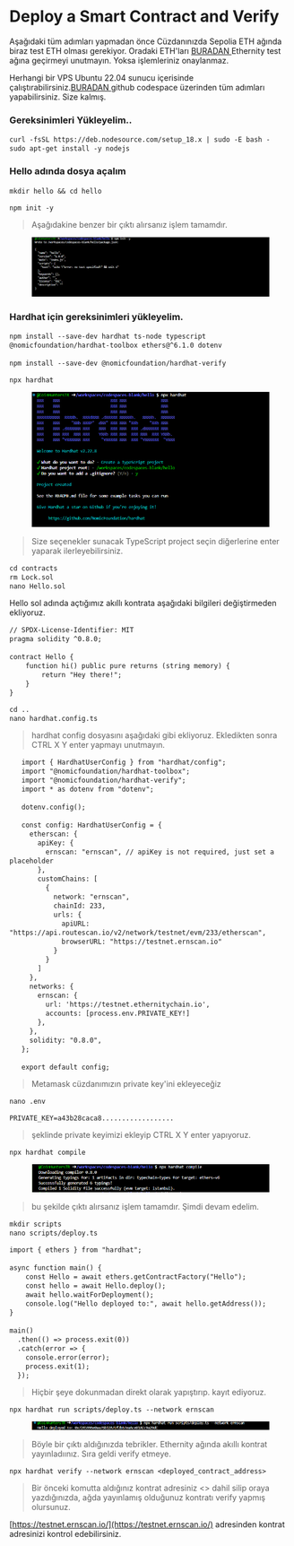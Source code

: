 # Deploy a Smart Contract and Verify

Aşağıdaki tüm adımları yapmadan önce Cüzdanınızda Sepolia ETH ağında biraz test ETH olması gerekiyor. Oradaki ETH'ları [BURADAN ](https://testnetbridge.ethernitychain.io/)Ethernity test ağına geçirmeyi unutmayın. Yoksa işlemleriniz onaylanmaz.

Herhangi bir VPS Ubuntu 22.04 sunucu içerisinde çalıştırabilirsiniz.[BURADAN ](https://github.com/codespaces) github codespace üzerinden tüm adımları yapabilirsiniz. Size kalmış.

### Gereksinimleri Yükleyelim..

```
curl -fsSL https://deb.nodesource.com/setup_18.x | sudo -E bash -
sudo apt-get install -y nodejs
```

### Hello adında dosya açalım

```
mkdir hello && cd hello
```

```
npm init -y
```

> Aşağıdakine benzer bir çıktı alırsanız işlem tamamdır.

<figure><img src="../../.gitbook/assets/Ekran görüntüsü 2024-08-18 012626.png" alt=""><figcaption></figcaption></figure>

### Hardhat için gereksinimleri yükleyelim.

```
npm install --save-dev hardhat ts-node typescript @nomicfoundation/hardhat-toolbox ethers@^6.1.0 dotenv

npm install --save-dev @nomicfoundation/hardhat-verify
```

```
npx hardhat
```

<figure><img src="../../.gitbook/assets/Ekran görüntüsü 2024-08-18 012842.png" alt=""><figcaption></figcaption></figure>

> Size seçenekler sunacak TypeScript project seçin diğerlerine enter yaparak ilerleyebilirsiniz.

```
cd contracts
rm Lock.sol
nano Hello.sol
```

Hello sol adında açtığımız akıllı kontrata aşağıdaki bilgileri değiştirmeden ekliyoruz.&#x20;

```
// SPDX-License-Identifier: MIT
pragma solidity ^0.8.0;

contract Hello {
    function hi() public pure returns (string memory) {
        return "Hey there!";
    }
}
```

```
cd ..
nano hardhat.config.ts
```

> hardhat config dosyasını aşağıdaki gibi ekliyoruz. Ekledikten sonra CTRL X Y enter yapmayı unutmayın.

```
   import { HardhatUserConfig } from "hardhat/config";
   import "@nomicfoundation/hardhat-toolbox";
   import "@nomicfoundation/hardhat-verify";
   import * as dotenv from "dotenv";

   dotenv.config();

   const config: HardhatUserConfig = {
     etherscan: {
       apiKey: {
         ernscan: "ernscan", // apiKey is not required, just set a placeholder
       },
       customChains: [
         {
           network: "ernscan",
           chainId: 233,
           urls: {
             apiURL: "https://api.routescan.io/v2/network/testnet/evm/233/etherscan",
             browserURL: "https://testnet.ernscan.io"
           }
         }
       ]
     },
     networks: {
       ernscan: {
         url: 'https://testnet.ethernitychain.io',
         accounts: [process.env.PRIVATE_KEY!]
       },
     },
     solidity: "0.8.0",
   };

   export default config;
```

> Metamask cüzdanımızın private key'ini ekleyeceğiz

```
nano .env
```

```
PRIVATE_KEY=a43b28caca8..................
```

> şeklinde private keyimizi ekleyip CTRL X Y enter yapıyoruz.

```
npx hardhat compile
```

<figure><img src="../../.gitbook/assets/Ekran görüntüsü 2024-08-18 013314.png" alt=""><figcaption></figcaption></figure>

> bu şekilde çıktı alırsanız işlem tamamdır. Şimdi devam edelim.

```
mkdir scripts
nano scripts/deploy.ts
```

```
import { ethers } from "hardhat";

async function main() {
    const Hello = await ethers.getContractFactory("Hello");
    const hello = await Hello.deploy();
    await hello.waitForDeployment();
    console.log("Hello deployed to:", await hello.getAddress());
}

main()
  .then(() => process.exit(0))
  .catch(error => {
    console.error(error);
    process.exit(1);
  });

```

> Hiçbir şeye dokunmadan direkt olarak yapıştırıp. kayıt ediyoruz.

```
npx hardhat run scripts/deploy.ts --network ernscan
```

<figure><img src="../../.gitbook/assets/Ekran görüntüsü 2024-08-18 013441.png" alt=""><figcaption></figcaption></figure>

> Böyle bir çıktı aldığınızda tebrikler. Ethernity ağında akıllı kontrat yayınladıınız. Sıra geldi verify etmeye.

```
npx hardhat verify --network ernscan <deployed_contract_address>
```

> Bir önceki komutta aldığınız kontrat adresiniz <> dahil silip oraya yazdığınızda, ağda yayınlamış olduğunuz kontratı verify yapmış olursunuz.

[https://testnet.ernscan.io/](https://testnet.ernscan.io/) adresinden kontrat adresinizi kontrol edebilirsiniz.

